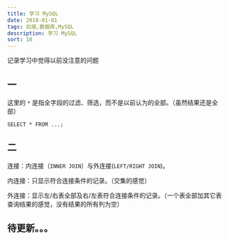 ```yaml
---
title: 学习 MySQL
date: 2018-01-01
tags: 后端,数据库,MySQL
description: 学习 MySQL
sort: 18
---
```


记录学习中觉得以前没注意的问题

## 一

这里的 `*` 是指全字段的过滤、筛选，而不是以前认为的全部。（虽然结果还是全部）

```MySQL
SELECT * FROM ...;
```

## 二

连接：内连接（`INNER JOIN`）与外连接(`LEFT/RIGHT JOIN`)。

内连接：只显示符合连接条件的记录。（交集的感觉）

外连接：显示左/右表全部及右/左表符合连接条件的记录。（一个表全部加其它表查询结果的感觉，没有结果的所有列为空）

## 待更新。。。
